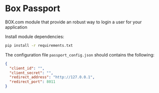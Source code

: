 # Box Passport
BOX.com module that provide an robust way to login a user for your application

Install module dependencies:
```bash
pip install -r requirements.txt
```

The configuration file `passport_config.json` should contains the following:
```json
{
  "client_id": "",
  "client_secret": "",
  "redirect_address": "http://127.0.0.1",
  "redirect_port": 8011
}
```
